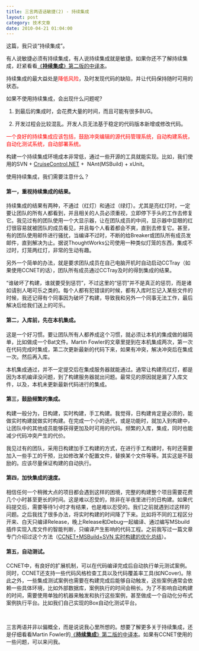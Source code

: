 ```yaml
---
title: 三言两语话敏捷(2) - 持续集成
layout: post
category: 技术文章
date: 2010-04-21 01:04:00
---
```


这篇，我只谈&#8220;持续集成&#8221;。

有人说敏捷必须有持续集成，有人说持续集成就是敏捷。如果你还不了解持续集成，赶紧看看[《**持续集成**》第二版的中译本](http://article.yeeyan.org/view/2251/94882)。

持续集成的最大益处是<span style="color: red;">降低风险</span>，及时发现代码的缺陷，并让代码保持随时可用的状态。

如果不使用持续集成，会出现什么问题呢?

1. 到最后的集成时，会花费大量的时间，而且可能有很多BUG。

2. 开发过程会比较混乱。开发人员无法基于稳定的代码版本新增或修改代码。

<span style="color: red;">一个良好的持续集成应该包括，鼓励冲突编辑的源代码管理系统，自动构建系统，自动化测试系统，自动部署系统。</span>

构建一个持续集成环境成本非常低，通过一些开源的工具就能实现。比如，我们使用的SVN + [CruiseControl.NET](http://ccnet.thoughtworks.com/) +&nbsp; NAnt(MSBuild) + xUnit。

使用持续集成，我们需要注意什么？

#### 第一，重视持续集成的结果。

持续集成的结果有两种，不通过（红灯）和通过（绿灯）。尤其是亮红灯时，一定要让团队的所有人都看到，并且相关的人员必须重视，立即停下手头的工作去修复它。我见过有的团队使用一个大显示器，让在团队成员的中间，显示器中显眼的红灯很容易就被团队的成员看见，并且每个人看着都会不爽，直到去修复它。甚至，有的团队使用邮件进行骚扰，当编译不过时，不断的给Breaker或团队所有成员发邮件，直到解决为止。据说ThoughtWorks公司使用一种类似灯笼的东西，集成不过时，灯笼两红灯，非常的生动有趣。

另外一个简单的办法，就是要求团队成员在自己电脑开机时自动启动CCTray（如果使用CCNET的话），团队所有成员通过CCTray及时的得到集成的结果。

&#8220;谁破坏了构建，谁就要受到惩罚&#8221;，不过这里的&#8220;惩罚&#8221;并不是真正的惩罚，而是诸如请别人喝可乐之类的。每个人都有犯错误的时候，都有入库时忘记入某些文件的时候，我还记得有个同事因为破坏了构建，导致我和另外一个同事无法工作，最后解决后给我们送上的可乐。

#### 第二，入库前，先在本机集成。

这是一个好习惯。要让团队所有人都养成这个习惯，就必须让本机的集成做的越简单，比如做成一个Bat文件。Martin Fowler的文章里提到在本机集成两次，第一次在代码完成时集成，第二次更新最新的代码下来，如果有冲突，解决冲突后在集成一次。然后再入库。

本机集成通过，并不一定提交后在集成服务器就能通过。通常让构建亮红灯，都是因为本机编译没问题，到了构建服务器就出问题。最常见的原因就是漏了入库文件，以及，本机未更新最新代码进行的集成。

#### 第三，鼓励频繁的集成。

构建一般分为，日构建，实时构建，手工构建。我觉得，日构建肯定是必须的，能做实时构建就做实时构建。在完成一个小的迭代，或是功能时，就加入到构建中，让团队中的其他成员能够获得更加及时可用的代码。频繁的入库，集成，同时也能减少代码冲突产生的代价。

我见过有的团队，采用日构建加手工构建的方式，在进行手工构建时，有时还需要加入一些手工的干预，比如修改某个配置文件，替换某个文件等等。其实这是不鼓励的。应该尽量保证构建的自动执行。

#### 第四，加快集成的速度。

相信任何一个稍微大点的项目都会遇到这样的困境，完整的构建整个项目需要花费几个小时甚至更长的时间。这是难以忍受的，除非在半夜里进行的日构建。如果代码提交后，需要等待1小时才有结果，也是难以忍受的。我们之前就遇到过这样的问题。之后我找了很多办法，将实时构建的时间降了下来。比如将不同的工程区分开来、白天只编译Release，晚上Release和Debug一起编译、通过编写MSbuild插件实现入库文件的智能判断，只编译产生影响的代码工程。之前我写过一篇文章专门介绍过这个方法（[CCNET+MSBuild+SVN 实时构建的优化总结](http://www.cnblogs.com/coderzh/archive/2009/04/05/1429858.html)）。

#### 第五，自动测试。

CCNET中，有良好的扩展机制，可以在代码编译完成后自动执行单元测试案例。同时，CCNET还支持一些代码风格检查工具以及代码覆盖率工具(如NCover)。除此之外，一些集成测试案例也需要在构建完成后能够自动触发，这些案例通常会依赖一些具体环境，比如外部数据库，案例执行的时间会稍长。为了不影响自动构建的时间，需要使用单独的机器来触发和执行这些案例，甚至做成一个自动化分布式案例执行平台。比如我们自己实现的Box自动化测试平台。

&nbsp;

三言两语并非以偏概全，而是说说我心里所想的。想要了解更多关于持续集成，还是仔细看看Martin Fowler的[《**持续集成**》第二版的中译本](http://article.yeeyan.org/view/2251/94882)。如果有CCNET使用的一些问题，可以来问我。
